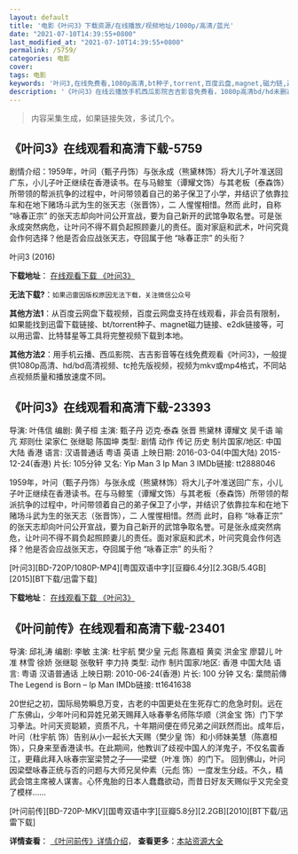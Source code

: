 ```yaml
---
layout: default
title: '电影《叶问3》下载资源/在线播放/视频地址/1080p/高清/蓝光'
date: "2021-07-10T14:39:55+0800"
last_modified_at: "2021-07-10T14:39:55+0800"
permalink: /5759/
categories: 电影
cover:
tags: 电影
keywords: '叶问3,在线免费看,1080p高清,bt种子,torrent,百度云盘,magnet,磁力链,迅雷下载资源'
description: '《叶问3》在线云播放手机西瓜影院吉吉影音免费看，1080p高清bd/hd未删减完整版和tc抢先枪版，mkv/mp4格式，附带bt/torrent种子、magnet/磁力链、百度云盘、网盘资源迅雷下载链接'
---
```


>内容采集生成，如果链接失效，多试几个。


## 《叶问3》在线观看和高清下载-5759

剧情介绍：1959年，叶问（甄子丹饰）与张永成（熊黛林饰）将大儿子叶准送回广东，小儿子叶正继续在香港读书。在与马鲸笙（谭耀文饰）与其老板（泰森饰）所带领的帮派抗争的过程中，叶问带领着自己的弟子保卫了小学，并结识了依靠拉车和在地下赌场斗武为生的张天志（张晋饰），二 人惺惺相惜。然而 此时，自称 “咏春正宗” 的张天志却向叶问公开宣战，要为自己新开的武馆争取名誉。可是张永成突然病危，让叶问不得不肩负起照顾妻儿的责任。面对家庭和武术，叶问究竟会作何选择？他是否会应战张天志，夺回属于他 “咏春正宗” 的头衔？


叶问3 (2016)

**下载地址**： [在线观看下载 《叶问3》](https://www.btbtdy.me/btdy/dy2326.html) 


**无法下载?**：`如果迅雷因版权原因无法下载，关注微信公众号 `

**其他方法1**：从百度云网盘下载视频，百度云网盘支持在线观看，非会员有限制，如果能找到迅雷下载链接、bt/torrent种子、magnet磁力链接、e2dk链接等，可以用迅雷、比特彗星等工具将完整视频下载到本地。

**其他方法2**：用手机云播、西瓜影院、吉吉影音等在线免费观看《叶问3》，一般提供1080p高清、hd/bd高清视频、tc抢先版视频，视频为mkv或mp4格式，不同站点视频质量和播放速度不同。


## 《叶问3》在线观看和高清下载-23393

导演: 叶伟信 编剧: 黄子桓 主演: 甄子丹 迈克·泰森 张晋 熊黛林 谭耀文 吴千语 喻亢 郑则仕 梁家仁 张继聪 陈国坤 类型: 剧情 动作 传记 历史 制片国家/地区: 中国大陆 香港 语言: 汉语普通话 粤语 英语 上映日期: 2016-03-04(中国大陆) 2015-12-24(香港) 片长: 105分钟 又名: Yip Man 3 Ip Man 3 IMDb链接: tt2888046

1959年，叶问（甄子丹饰）与张永成（熊黛林饰）将大儿子叶准送回广东，小儿子叶正继续在香港读书。在与马鲸笙（谭耀文饰）与其老板（泰森饰）所带领的帮派抗争的过程中，叶问带领着自己的弟子保卫了小学，并结识了依靠拉车和在地下赌场斗武为生的张天志（张晋饰），二 人惺惺相惜。然而 此时，自称 “咏春正宗” 的张天志却向叶问公开宣战，要为自己新开的武馆争取名誉。可是张永成突然病危，让叶问不得不肩负起照顾妻儿的责任。面对家庭和武术，叶问究竟会作何选择？他是否会应战张天志，夺回属于他 “咏春正宗” 的头衔？


[叶问3][BD-720P/1080P-MP4][粤国双语中字][豆瓣6.4分][2.3GB/5.4GB][2015][BT下载/迅雷下载]

**下载地址**： [在线观看下载 《叶问3》](https://www.btdx8.com/torrent/yip_man_3_2015.html) 


## 《叶问前传》在线观看和高清下载-23401

导演: 邱礼涛 编剧: 李敏 主演: 杜宇航 樊少皇 元彪 陈嘉桓 黄奕 洪金宝 廖碧儿 叶准 林雪 徐娇 张继聪 张敬轩 李力持 类型: 动作 制片国家/地区: 香港 中国大陆 语言: 粤语 汉语普通话 上映日期: 2010-06-24(香港) 片长: 100 分钟 又名: 葉問前傳 The Legend is Born – Ip Man IMDb链接: tt1641638

20世纪之初，国际局势瞬息万变，古老的中国更处在生死存亡的危急时刻。远在广东佛山，少年叶问和异姓兄弟天赐拜入咏春拳名师陈华顺（洪金宝 饰）门下学习拳法。叶问天资聪颖，资质不凡，十年期间便在师兄弟之间跃然而出。成年后，叶问（杜宇航 饰）告别从小一起长大天赐（樊少皇 饰）和小师妹美慧（陈嘉桓 饰），只身来至香港读书。在此期间，他教训了歧视中国人的洋鬼子，不仅名震香江，更藉此拜入咏春宗室梁赞之子——梁壁（叶准 饰）的门下。 回到佛山，叶问因梁壁咏春正统与否的问题与大师兄吴仲素（元彪 饰）一度发生分歧。不久，精武会馆主席被人谋害。心怀鬼胎的日本人蠢蠢欲动，而昔日好友天赐似乎又完全变了模样……


[叶问前传][BD-720P-MKV][国粤双语中字][豆瓣5.8分][2.2GB][2010][BT下载/迅雷下载]

**详情查看**： [《叶问前传》详情介绍](/movie/23401/)， **查看更多**：[本站资源大全](/movie/t/all/)

